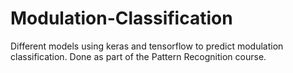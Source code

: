 # Modulation-Classification
Different models using keras and tensorflow to predict modulation classification. Done as part of the Pattern Recognition course.
